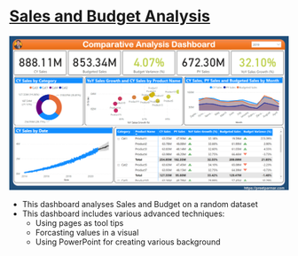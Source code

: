 # [Sales and Budget Analysis](https://github.com/preetparmar/Data-Visualization/tree/main/Power%20BI%20Projects/Sales%20and%20Budget%20Analysis)

![dashboard](https://github.com/preetparmar/Data-Visualization/blob/main/Power%20BI%20Projects/Sales%20and%20Budget%20Analysis/Resources/Images/Dashboard.png)

- This dashboard analyses Sales and Budget on a random dataset
- This dashboard includes various advanced techniques:
  - Using pages as tool tips
  - Forcasting values in a visual
  - Using PowerPoint for creating various background
